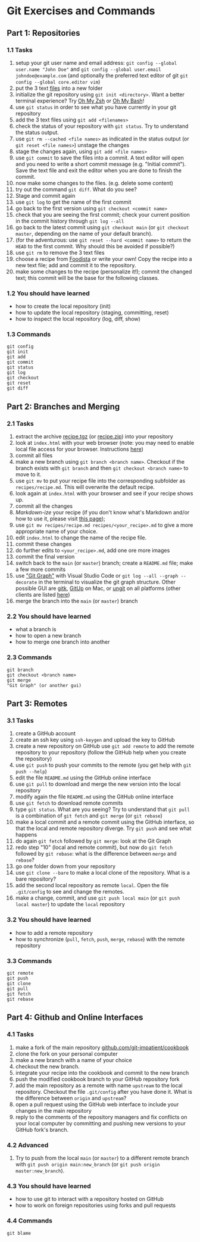 # Git Exercises and Commands

## Part 1: Repositories

### 1.1 Tasks

1. setup your git user name and email address:
   `git config --global user.name "John Doe"` and
   `git config --global user.email johndoe@example.com` (and optionally the
   preferred text editor of git `git config --global core.editor vim`)
2. put the 3 text [files](example) into a new folder
3. initialize the git repository using `git init <directory>`. Want a better
   terminal experience? Try [Oh My Zsh](https://ohmyz.sh) or
   [Oh My Bash](https://ohmybash.nntoan.com)!
4. use `git status` in order to see what you have currently in your git
   repository
5. add the 3 text files using `git add <filenames>`
6. check the status of your repository with `git status`. Try to understand
   the status output.
7. use `git rm --cached <file names>` as indicated in the status output
   (or `git reset <file names>`) unstage the changes
8. stage the changes again, using `git add <file names>`
9. use `git commit` to save the files into a commit. A text editor will open
   and you need to write a short commit message (e.g. "Initial commit"). Save
   the text file and exit the editor when you are done to finish the commit.
10. now make some changes to the files. (e.g. delete some content)
11. try out the command `git diff`. What do you see?
12. Stage and commit again
13. use `git log` to get the name of the first commit
14. go back to the first version using `git checkout <commit name>`
15. check that you are seeing the first commit; check your current position in
    the commit history through `git log --all`
16. go back to the latest commit using `git checkout main` (or
    `git checkout master`, depending on the name of  your default branch).
17. (for the adventurous: use `git reset --hard <commit name>` to return the
    `HEAD` to the first commit. Why should this be avoided if possible?)
18. use `git rm` to remove the 3 text files
19. choose a recipe from [Foodista](http://www.foodista.com) or write your own!
    Copy the recipe into a new text file; add and commit it to the repository.
20. make some changes to the recipe (personalize it!); commit the changed text;
    this commit will be the base for the following classes.

### 1.2 You should have learned

* how to create the local repository (init)
* how to update the local repository (staging, committing, reset)
* how to inspect the local repository (log, diff, show)

### 1.3 Commands

```git
git config
git init
git add
git commit
git status
git log
git checkout
git reset
git diff
```

## Part 2: Branches and Merging

### 2.1 Tasks

1. extract the archive [recipe.tgz](recipe.tgz)
   (or [recipe.zip](recipe.zip)) into your repository
2. look at `index.html` with your web browser (note: you may need to enable
   local file access for your browser. Instructions
   [here](local_file_access.md))
3. commit all files
4. make a new branch using `git branch <branch name>`. Checkout if the branch
   exists with `git branch` and then `git checkout <branch name>` to move to it.
5. use `git mv` to put your recipe file into the corresponding subfolder
   as `recipes/recipe.md`. This will overwrite the default recipe.
6. look again at `index.html` with your browser and see if your recipe shows up.
7. commit all the changes
8. *Markdown-ize* your recipe (if you don't know what's Markdown and/or how to
   use it, please visit [this page](markdown_for_GitChefs.md));
9. use `git mv recipes/recipe.md recipes/<your_recipe>.md` to give a more
   appropriate name of your choice.
10. edit `index.html` to change the name of the recipe file.
11. commit these changes
12. do further edits to `<your_recipe>.md`, add one ore more images
13. commit the final version
14. switch back to the `main` (or `master`) branch; create a `README.md` file;
    make a few more commits
15. use ["Git Graph"](https://marketplace.visualstudio.com/items?itemName=mhutchie.git-graph)
    with Visual Studio Code or `git log --all --graph --decorate` in the
    terminal to visualize the git graph structure. Other possible GUI are
    [gitk](https://git-scm.com/docs/gitk), [GitUp](http://gitup.co) on Mac, or
    [ungit](https://github.com/FredrikNoren/ungit) on all platforms
    (other clients are listed [here](https://git-scm.com/download/gui/linux))
16. merge the branch into the `main` (or `master`) branch

### 2.2 You should have learned

* what a branch is
* how to open a new branch
* how to merge one branch into another

### 2.3 Commands

```git
git branch
git checkout <branch name>
git merge
"Git Graph" (or another gui)
```

## Part 3: Remotes

### 3.1 Tasks

1. create a GitHub account
2. create an ssh key using `ssh-keygen` and upload the key to GitHub
3. create a new repository on GitHub
   use `git add remote` to add the remote repository to your repository (follow
   the GitHub help when you create the repository)
4. use `git push` to push your commits to the remote (you get help with
   `git push --help`)
5. edit the file `README.md` using the GitHub online interface
6. use `git pull` to download and merge the new version into the local repository
7. modify again the file `README.md` using the GitHub online interface
8. use `git fetch` to download remote commits
9. type `git status`. What are you seeing? Try to understand that `git pull` is
   a combination of `git fetch` and `git merge` (or `git rebase`)
10. make a local commit and a remote commit using the GitHub interface, so that
    the local and remote repository diverge. Try `git push` and see what happens
11. do again `git fetch` followed by `git merge`: look at the Git Graph
12. redo step "10" (local and remote commit), but now do `git fetch` followed by
    `git rebase`: what is the difference between `merge` and `rebase`?
13. go one folder down from your repository
14. use `git clone --bare` to make a local clone of the repository. What is
   a bare repository?
15. add the second local repository as remote `local`. Open the file
   `.git/config` to see and change the remotes.
16. make a change, commit, and use `git push local main` (or
    `git push local master`) to update the `local` repository

### 3.2 You should have learned

* how to add a remote repository
* how to synchronize (`pull`, `fetch`, `push`, `merge`, `rebase`) with the
  remote repository

### 3.3 Commands

```git
git remote
git push
git clone
git pull
git fetch
git rebase
```

## Part 4: Github and Online Interfaces

### 4.1 Tasks

1. make a fork of the main repository
  [github.com/git-impatient/cookbook](https://github.com/git-impatient/cookbook)
2. clone the fork on your personal computer
3. make a new branch with a name of your choice
4. checkout the new branch.
5. integrate your recipe into the cookbook and commit to the new branch
6. push the modified cookbook branch to your GitHub repository fork
7. add the main repository as a remote with name `upstream` to the local
  repository. Checkout the file `.git/config` after you have done it. What
  is the difference between `origin` and `upstream`?
8. open a pull request using the GitHub web interface to include your changes
  in the main repository
9. reply to the comments of the repository managers and fix conflicts on
  your local computer by committing and pushing new versions to your GitHub
  fork's branch.

### 4.2 Advanced

1. Try to push from the local `main` (or `master`) to a different remote branch
   with `git push origin main:new_branch` (or
   `git push origin master:new_branch`).

### 4.3 You should have learned

* how to use git to interact with a repository hosted on GitHub
* how to work on foreign repositories using forks and pull requests

### 4.4 Commands

```git
git blame
```
